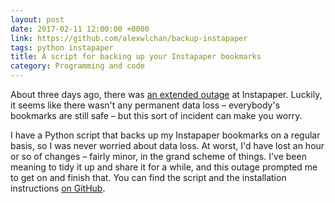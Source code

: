 ```yaml
---
layout: post
date: 2017-02-11 12:00:00 +0000
link: https://github.com/alexwlchan/backup-instapaper
tags: python instapaper
title: A script for backing up your Instapaper bookmarks
category: Programming and code
---
```


About three days ago, there was [an extended outage][outage] at Instapaper.
Luckily, it seems like there wasn't any permanent data loss &ndash; everybody's bookmarks are still safe &ndash; but this sort of incident can make you worry.

I have a Python script that backs up my Instapaper bookmarks on a regular basis, so I was never worried about data loss.
At worst, I'd have lost an hour or so of changes &ndash; fairly minor, in the grand scheme of things.
I've been meaning to tidy it up and share it for a while, and this outage prompted me to get on and finish that.
You can find the script and the installation instructions [on GitHub][github].

[outage]: http://blog.instapaper.com/post/157045376396
[github]: https://github.com/alexwlchan/backup-instapaper
